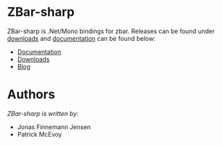 ZBar-sharp
==========

ZBar-sharp is .Net/Mono bindings for zbar. Releases can be found under [downloads](http://github.com/jopsen/zbar-sharp/downloads) and [documentation](http://jopsen.github.com/zbar-sharp/docs/) can be found below:

*   [Documentation](http://jopsen.github.com/zbar-sharp/docs/)
*   [Downloads](http://github.com/jopsen/zbar-sharp/downloads)
*   [Blog](http://jopsen.dk/blog/category/computer/zbar-sharp/)

Authors
=======

_ZBar-sharp is written by:_

*   Jonas Finnemann Jensen
*   Patrick McEvoy